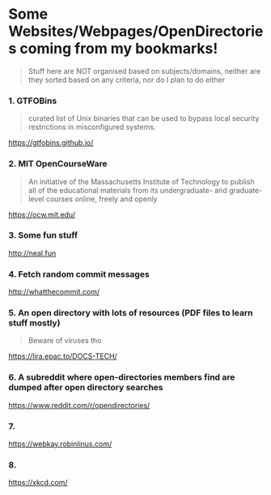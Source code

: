 # Some Websites/Webpages/OpenDirectories coming from my bookmarks!

> Stuff here are NOT organised based on subjects/domains, neither are they sorted based on any criteria, nor do I plan to do either

### 1. GTFOBins

> curated list of Unix binaries that can be used to bypass local security restrictions in misconfigured systems.

https://gtfobins.github.io/

### 2. MIT OpenCourseWare

> An initiative of the Massachusetts Institute of Technology to publish all of the educational materials from its undergraduate- and graduate-level courses online, freely and openly

https://ocw.mit.edu/

### 3. Some fun stuff

http://neal.fun

### 4. Fetch random commit messages

http://whatthecommit.com/  

### 5. An open directory with lots of resources (PDF files to learn stuff mostly)

> Beware of viruses tho

https://lira.epac.to/DOCS-TECH/  

### 6. A subreddit where open-directories members find are dumped after open directory searches

https://www.reddit.com/r/opendirectories/  

### 7. 

https://webkay.robinlinus.com/

### 8. 

https://xkcd.com/
